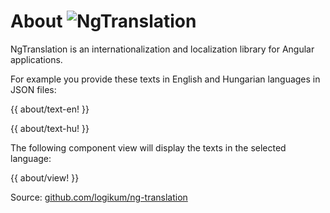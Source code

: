<!-- ======================================================================
--- Search engine
title:          About
keywords:       about
description:    About the NgTranslation package.
--- Menu system
order:          100
text:           About
hidden:         false
umbel:          false
--- Page properties
id:             
document:       
layout:         
searchable:     true
======================================================================= -->

# About ![NgTranslation](/images/ng-translation-40.png "NgTranslation")

NgTranslation is an internationalization and localization library for
Angular applications.

For example you provide these texts in English and Hungarian languages in
JSON files:

{{ about/text-en! }}

{{ about/text-hu! }}

The following component view will display the texts in the selected language:

{{ about/view! }}

Source: [github.com/logikum/ng-translation](https://github.com/logikum/ng-translation "|_blank")
